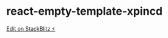 # react-empty-template-xpincd

[Edit on StackBlitz ⚡️](https://stackblitz.com/edit/react-empty-template-xpincd)